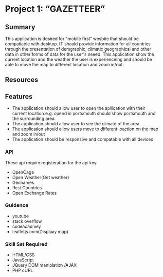 # Project 1: “GAZETTEER”

## Summary

This application is desired for "mobile first" wesbite that should be compatiable with desktop. IT should provide information for all countries through the presentation of demgraphic, climatic geographical and other data in other forms of data for the user's neeed. This application show the current location and the weather the user is experienceing and should be able to move the map to different location and zoom in/out.

## Resources

## Features

- The application should allow user to open the apllication with their current location.e.g. opend in portsmouth should show portsmouth and the surrounding area.
- The application should allow user to see the climate of the area
- The application should allow users move to different loaction on the map and zoom in/out
- The application should be responsive and compatable with all devices

### API

These api require registeration for the api key.

- OpenCage
- Open Weather(Get weather)
- Geonames
- Rest Countries
- Open Exchange Rates

### Guidence

- youtube
- stack overflow
- codeacadmey
- leafletjs.com(Displaay map)

### Skill Set Required

- HTML/CSS
- JavaScript
- JQuery DOM maniplation /AJAX
- PHP cURL

